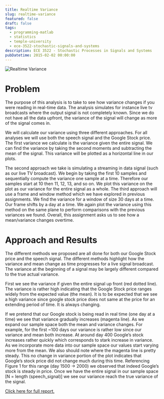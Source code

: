 ```yaml
---
title: Realtime Variance
slug: realtime-variance
featured: false
draft: false
tags:
  - programming-matlab
  - statistics
  - temple-university
  - ece-3522-stochastic-signals-and-systems
description: ECE 3522 - Stochastic Processes in Signals and Systems
pubDatetime: 2015-02-02 00:00:00
---
```


![Realtime Variance](@assets/images/3522_stochastic_systems/realtime_variance.png)

# Problem

The purpose of this analysis is to take to see how variance changes if you
were reading in real-time data. The analysis simulates for instance live tv
broadcasts where the output signal is not completely known. Since we do not
have all the data upfront, the variance of the signal will change as more
of the signal comes in.

We will calculate our variance using three different approaches. For all
analyses we will use both the speech signal and the Google Stock price.
The first variance we calculate is the variance given the entire signal.
We can find the variance by taking the second moments and subtracting the
mean of the signal. This variance will be plotted as a horizontal line in
our plots.

The second approach we take is simulating a streaming in data signal (such
as our live TV broadcast). We begin by taking the first 10 samples and
sequentially compute the variance one sample at a time. Therefore our
samples start at 10 then 11, 12, 13, and so on. We plot this variance on
the plot as our variance for the entire signal as a whole. The third
approach will use a frame and window method which we have explored in
previous assignments. We find the variance for a window of size 30 days at
a time. Our frame shifts by a day at a time. We again plot the variance
using this method on the same plane to perform comparisons with the
previous variances we found. Overall, this assignment asks us to see how a
mean/variance changes overtime.

# Approach and Results

The different methods we proposed are all done for both our Google Stock
price and the speech signal. The different methods highlight how the
variance and mean change as time progresses for a live signal broadcast.
The variance at the beginning of a signal may be largely different compared
to the true actual variance.

First we see the variance if given the entire signal up front
(red dotted line). The variance is rather high indicating that the Google
Stock price ranges widely from the expected value (the mean).
It is to be expected that we see a high variance since google stock price
does not same at the price for an extending period of time. It is always
changing.

If we pretend that our Google stock is being read in real time
(one day at a time) we see that variance gradually increases (magenta
line). As we expand our sample space both the mean and variance changes.
For example, for the first ~100 days our variance is rather low since our
variance and mean both increase. At around day 400 Google’s stock
increases rather quickly which corresponds to stark increase in variance.
As we incorporate more data into our sample space our values start varying
more from the mean. We also should note where the magenta line is pretty
steady. This no change in variance portion of the plot indicates that
Google’s stock price did not change much during this time. Referencing
Figure 1 for this range (day 1500 -> 2000) we observed that indeed
Google’s stock is steady in price. Once we have the entire signal in our
sample space [N = length (speech_signal)] we see our variance reach the
true variance of the signal.

[Click here for full report.](/assets/files/20150202_trejo_devin_ca3.pdf)

